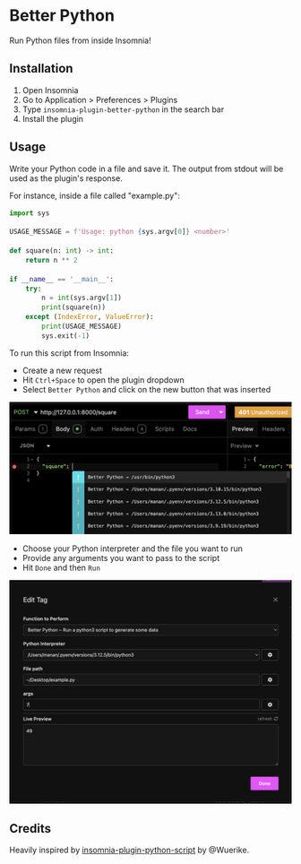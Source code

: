 # Better Python

Run Python files from inside Insomnia! 

## Installation

1. Open Insomnia
2. Go to Application > Preferences > Plugins
3. Type `insomnia-plugin-better-python` in the search bar
4. Install the plugin

## Usage

Write your Python code in a file and save it. The output from stdout will be used as the plugin's response.

For instance, inside a file called "example.py":

```python
import sys

USAGE_MESSAGE = f'Usage: python {sys.argv[0]} <number>'

def square(n: int) -> int:
    return n ** 2

if __name__ == '__main__':
    try:
        n = int(sys.argv[1])
        print(square(n))
    except (IndexError, ValueError):
        print(USAGE_MESSAGE)
        sys.exit(-1)
```

To run this script from Insomnia:

- Create a new request
- Hit `Ctrl+Space` to open the plugin dropdown
- Select `Better Python` and click on the new button that was inserted

![usage-1](https://raw.githubusercontent.com/mentix02/insomnia-plugin-better-python/refs/heads/master/npm/content/usage-1.png)

- Choose your Python interpreter and the file you want to run
- Provide any arguments you want to pass to the script
- Hit `Done` and then `Run`

![usage-2](https://raw.githubusercontent.com/mentix02/insomnia-plugin-better-python/refs/heads/master/npm/content/usage-2.png)

## Credits

Heavily inspired by [insomnia-plugin-python-script](https://github.com/Wuerike/insomnia-plugin-python-script) by @Wuerike.
